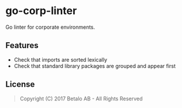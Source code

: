# go-corp-linter

Go linter for corporate environments.


## Features

- Check that imports are sorted lexically
- Check that standard library packages are grouped and appear first


## License

> Copyright (C) 2017 Betalo AB - All Rights Reserved
